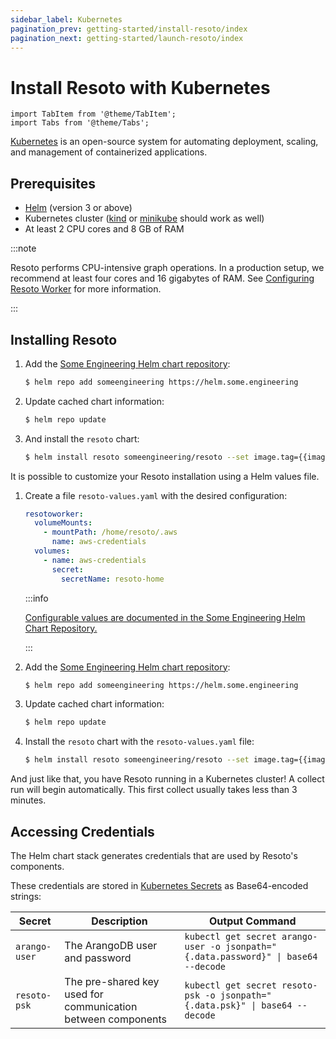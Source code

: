 ```yaml
---
sidebar_label: Kubernetes
pagination_prev: getting-started/install-resoto/index
pagination_next: getting-started/launch-resoto/index
---
```


# Install Resoto with Kubernetes

```mdx-code-block
import TabItem from '@theme/TabItem';
import Tabs from '@theme/Tabs';
```

[Kubernetes](https://kubernetes.io) is an open-source system for automating deployment, scaling, and management of containerized applications.

## Prerequisites

- [Helm](https://helm.sh) (version 3 or above)
- Kubernetes cluster ([kind](https://kind.sigs.k8s.io) or [minikube](https://minikube.sigs.k8s.io) should work as well)
- At least 2 CPU cores and 8 GB of RAM

:::note

Resoto performs CPU-intensive graph operations. In a production setup, we recommend at least four cores and 16 gigabytes of RAM. See [Configuring Resoto Worker](../../reference/configuration/worker.md#multi-core-machines) for more information.

:::

## Installing Resoto

<Tabs groupId="installation-method">
<TabItem value="default" label="Default Installation">

1. Add the [Some Engineering Helm chart repository](https://helm.some.engineering):

   ```bash
   $ helm repo add someengineering https://helm.some.engineering
   ```

2. Update cached chart information:

   ```bash
   $ helm repo update
   ```

3. And install the `resoto` chart:

   ```bash
   $ helm install resoto someengineering/resoto --set image.tag={{imageTag}}
   ```

</TabItem>
<TabItem value="customized" label="Customized Installation">

It is possible to customize your Resoto installation using a Helm values file.

1. Create a file `resoto-values.yaml` with the desired configuration:

   ```yaml title="Example configuration that mounts AWS credentials from a Kubernetes Secret"
   resotoworker:
     volumeMounts:
       - mountPath: /home/resoto/.aws
         name: aws-credentials
     volumes:
       - name: aws-credentials
         secret:
           secretName: resoto-home
   ```

   :::info

   [Configurable values are documented in the Some Engineering Helm Chart Repository.](https://github.com/someengineering/helm-charts/blob/main/someengineering/resoto/README.md#values)

   :::

2. Add the [Some Engineering Helm chart repository](https://helm.some.engineering):

   ```bash
   $ helm repo add someengineering https://helm.some.engineering
   ```

3. Update cached chart information:

   ```bash
   $ helm repo update
   ```

4. Install the `resoto` chart with the `resoto-values.yaml` file:

   ```bash
   $ helm install resoto someengineering/resoto --set image.tag={{imageTag}} -f resoto-values.yaml
   ```

</TabItem>
</Tabs>

And just like that, you have Resoto running in a Kubernetes cluster! A collect run will begin automatically. This first collect usually takes less than 3 minutes.

## Accessing Credentials

The Helm chart stack generates credentials that are used by Resoto's components.

These credentials are stored in [Kubernetes Secrets](https://kubernetes.io/docs/concepts/configuration/secret) as Base64-encoded strings:

| Secret        | Description                                                  | Output Command                                                                     |
| ------------- | ------------------------------------------------------------ | ---------------------------------------------------------------------------------- |
| `arango-user` | The ArangoDB user and password                               | `kubectl get secret arango-user -o jsonpath="{.data.password}" \| base64 --decode` |
| `resoto-psk`  | The pre-shared key used for communication between components | `kubectl get secret resoto-psk -o jsonpath="{.data.psk}" \| base64 --decode`       |
